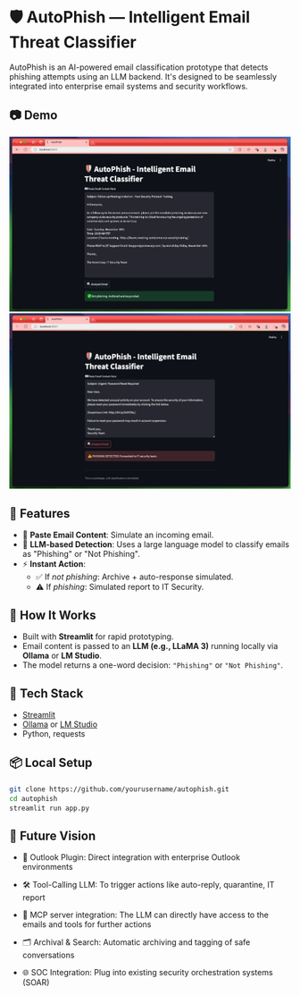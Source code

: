 # 🛡️ AutoPhish — Intelligent Email Threat Classifier 
AutoPhish is an AI-powered email classification prototype that detects phishing attempts using an LLM backend. It's designed to be seamlessly integrated into enterprise email systems and security workflows.

## 📷 Demo

![Phising example](screenshots/Not_Phishing_2.png)
![Non-Phishing example](screenshots/Phishing_1.png)


## 🚀 Features

- 📧 **Paste Email Content**: Simulate an incoming email.
- 🤖 **LLM-based Detection**: Uses a large language model to classify emails as "Phishing" or "Not Phishing".
- ⚡ **Instant Action**: 
  - ✅ If *not phishing*: Archive + auto-response simulated.
  - ⚠️ If *phishing*: Simulated report to IT Security.

## 🧠 How It Works

- Built with **Streamlit** for rapid prototyping.
- Email content is passed to an **LLM (e.g., LLaMA 3)** running locally via **Ollama** or **LM Studio**.
- The model returns a one-word decision: `"Phishing"` or `"Not Phishing"`.

## 🔧 Tech Stack

- [Streamlit](https://streamlit.io/)
- [Ollama](https://ollama.com/) or [LM Studio](https://lmstudio.ai/)
- Python, requests

## 📦 Local Setup

```bash
git clone https://github.com/yourusername/autophish.git
cd autophish
streamlit run app.py
```

## 🧭 Future Vision

- 🧩 Outlook Plugin: Direct integration with enterprise Outlook environments

- 🛠️ Tool-Calling LLM: To trigger actions like auto-reply, quarantine, IT report

- 🧠 MCP server integration: The LLM can directly have access to the emails and tools for further actions

- 🗂️ Archival & Search: Automatic archiving and tagging of safe conversations

- 🌐 SOC Integration: Plug into existing security orchestration systems (SOAR)
